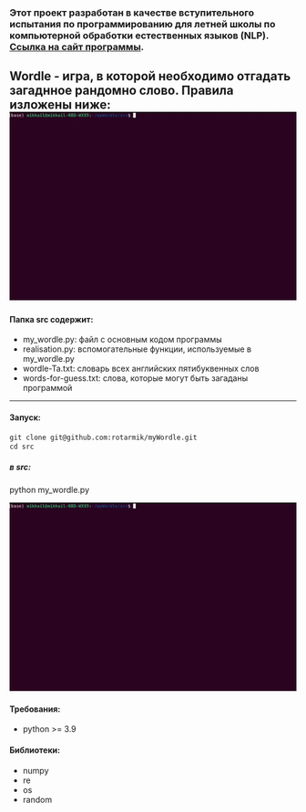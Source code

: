 ### Этот проект разработан в качестве вступительного испытания по программированию для летней школы по компьютерной обработки естественных языков (NLP). [Ссылка на сайт программы]([https://pubs.opengroup.org/onlinepubs/9699919799.2018edition/](https://letnyayashkola.org/nlp/)).
Wordle - игра, в которой необходимо отгадать загаднное рандомно слово. Правила изложены ниже:
![правила игры:](https://github.com/rotarmik/myWordle/blob/main/assets/wordle.gif)
---

#### Папка src содержит:
- my_wordle.py: файл с основным кодом программы
- realisation.py: вспомогательные функции, используемые в my_wordle.py
- wordle-Ta.txt: словарь всех английских пятибуквенных слов
- words-for-guess.txt: слова, которые могут быть загаданы программой
---
#### Запуск:
```
git clone git@github.com:rotarmik/myWordle.git
cd src
```
 ##### в src:
 python my_wordle.py

![Запуск игры](https://github.com/rotarmik/myWordle/blob/main/assets/wordle.gif)

#### Требования:
- python >= 3.9
#### Библиотеки:
- numpy
- re
- os
- random
